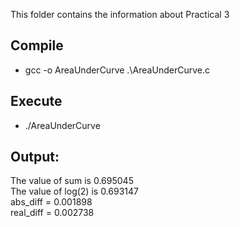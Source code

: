 This folder contains the information about Practical 3

## Compile

* gcc -o AreaUnderCurve .\AreaUnderCurve.c

## Execute

* ./AreaUnderCurve

## Output: 

The value of sum is 0.695045 <br>
The value of log(2) is 0.693147 <br>
abs_diff = 0.001898 <br>
real_diff = 0.002738 <br>